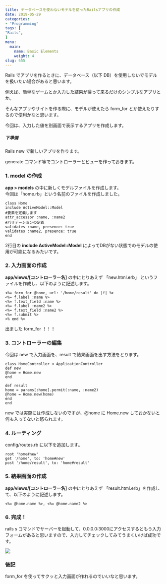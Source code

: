 ```yaml
---
title: データベースを使わないモデルを使ったRailsアプリの作成
date: 2019-05-29
categories:
- "Programming"
tags: [
"Rails",
]
menu:
  main:
    name: Basic Elements
    weight: 4
slug: 655
---
```



Rails でアプリを作るときに、データベース（以下 DB）を使用しないでモデルを扱いたい場合があると思います。

例えば、簡単なゲームとか入力した結果が帰って来るだけのシンプルなアプリとか。

そんなアプリやサイトを作る際に、モデルが使えたら form\_for とか使えたりするので便利かなと思います。

今回は、入力した値を別画面で表示するアプリを作成します。

##### 下準備

Rails new で新しいアプリを作ります。

generate コマンド等でコントローラーとビューを作っておきます。  

### 1\. model の作成

**app > models** の中に新しくモデルファイルを作成します。  
今回は「home.rb」という名前のファイルを作成しました。

```
class Home
include ActiveModel::Model
#要素を定義します
attr_accessor :name, :name2
#バリデーションの定義
validates :name, presence: true
validates :name2, presence: true
end
```

2行目の **include ActiveModel::Model** によってDBがない状態でのモデルの使用が可能になるみたいです。

### 2\. 入力画面の作成

**app/views/\[コントローラー名\]** の中にとりあえず 「new.html.erb」 というファイルを作成し、以下のように記述します。

```
<%= form_for @home, url: '/home/result' do |f| %>
<%= f.label :name %>
<%= f.text_field :name %>
<%= f.label :name2 %>
<%= f.text_field :name2 %>
<%= f.submit %>
<% end %>
```

出ました form\_for ！！！  

### 3\. コントローラーの編集

今回は new で入力画面を、result で結果画面を出す方法をとります。

```
class HomeController < ApplicationController
def new
@home = Home.new
end

def result
home = params[:home].permit(:name, :name2)
@home = Home.new(home)
end
end

```

new では実際には作成しないのですが、@home に Home.new しておかないと何も入ってないと怒られます。

### 4\. ルーティング

config/routes.rb に以下を追加します。

```
root 'home#new'
get '/home', to: 'home#new'
post '/home/result', to: 'home#result'
```

### 5\. 結果画面の作成

**app/views/\[コントローラー名\]** の中にとりあえず 「result.html.erb」を作成して、以下のように記述します。


```
<%= @home.name %>, <%= @home.name2 %>
```

### 6\. 完成！

rails s コマンドでサーバーを起動して、0.0.0.0:3000にアクセスするともう入力フォームがあると思いますので、入力してチェックしてみてうまくいけば成功です。

![](https://lh3.googleusercontent.com/529GB_mxOI-XcQBGdIKBqbs-eLk5DPRP9ZHzj-Bx7wg9dK4yHwnNQLgNNiN1Yp8iLscQWUSP232pXeQB6VTgl2eDKQEVG5nJ6cI9l0pkao3cArNs2MhArilJ2Mvjic_mucukoOWVKagbZpC1IaORQYISTaGd8KsTihOfXzjOPfardpUbd-EJ3LCYhWCvmVuVZxOuSyne3OAOaqNfiILHvTg-LlC7upDUkFgptLIIZx_tnnrQDFPb3uvo-1nMXNtxm1IpQ5yz9YpmjeheQm-R6glrK409z5geHnMOLfKQuht94nRBOzoyrSlXtsb2v-U8cp0vxbuCWPHOiee4_OAY3UZDnOsSA5leZXkvVLw-CVMa4wPQx1RUfhHbypcoi6z350w7SngmMuKmZY1GsFeGHrggslvV6sMM3_-Uxu_4u3ethYwaSR8gpWr4O3e3AwxRyRMJ65Hy2CHkiz5khxBjFOWbZky_IIuS_ys-aqHTtQ-VYhGh1E5tGjxIMh_OIN4rQrNCdQ7dr95hocLG_pRqHLNSC_-cVz1Hf3otqTB4KtKPQ7sp8a9BTiGhpc2Mg1djit4mLcWxyAcC1cLDF_HzCqbz-tzXfSLgAAc5JUYiAUPnZda6_6a7t6MidYESqlDzHCxxMVlMbiZbdhyzuYCK3VtB1Eq69PU=w932-h576-no)

### 後記

form\_for を使ってサクッと入力画面が作れるのでいいなと思います。
